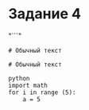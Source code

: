 # Задание 4

"```"

``` # Обычный текст ```

``` 
# Обычный текст 
```

```
python
import math
for i in range (5):
    a = 5
```